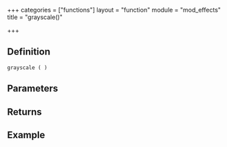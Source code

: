 +++
categories = ["functions"]
layout = "function"
module = "mod_effects"
title = "grayscale()"

+++

## Definition

    grayscale ( )

## Parameters

## Returns

## Example
